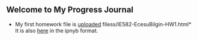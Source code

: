 ## Welcome to My Progress Journal

*   My first homework file is [uploaded]( filess/IE582-EcesuBilgin-HW1.html )
 filess/IE582-EcesuBilgin-HW1.html*   It is also [here](filess/IE582-EcesuBilgin-HW1.ipynb) in the ipnyb format.



